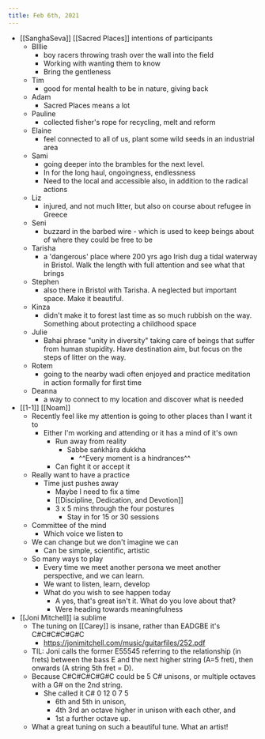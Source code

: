 ```yaml
---
title: Feb 6th, 2021
---
```


- [[SanghaSeva]] [[Sacred Places]] intentions of participants
    - BIllie
        - boy racers throwing trash over the wall into the field
        - Working with wanting them to know
        - Bring the gentleness
    - Tim
        - good for mental health to be in nature, giving back
    - Adam
        - Sacred Places means a lot
    - Pauline
        - collected fisher's rope for recycling, melt and reform
    - Elaine
        - feel connected to all of us, plant some wild seeds in an industrial area
    - Sami
        - going deeper into the brambles for the next level.
        - In for the long haul, ongoingness, endlessness
        - Need to the local and accessible also, in addition to the radical actions
    - Liz
        - injured, and not much litter, but also on course about refugee in Greece
    - Seni
        - buzzard in the barbed wire - which is used to keep beings about of where they could be free to be
    - Tarisha
        - a 'dangerous' place where 200 yrs ago Irish dug a tidal waterway in Bristol. Walk the length with full attention and see what that brings
    - Stephen
        - also there in Bristol with Tarisha. A neglected but important space. Make it beautiful.
    - Kinza
        - didn't make it to forest last time as so much rubbish on the way. Something about protecting a childhood space
    - Julie
        - Bahai phrase "unity in diversity" taking care of beings that suffer from human stupidity. Have destination aim, but focus on the steps of litter on the way.
    - Rotem
        - going to the nearby wadi often enjoyed and practice meditation in action formally for first time
    - Deanna
        - a way to connect to my location and discover what is needed
- [[1-1]] [[Noam]]
    - Recently feel like my attention is going to other places than I want it to
        - Either I'm working and attending or it has a mind of it's own
            - Run away from reality
                - Sabbe saṅkhāra dukkha
                    - ^^Every moment is a hindrances^^
            - Can fight it or accept it
    - Really want to have a practice
        - Time just pushes away
            - Maybe I need to fix a time
            - [[Discipline, Dedication, and Devotion]]
            - 3 x 5 mins through the four postures
                - Stay in for 15 or 30 sessions
    - Committee of the mind
        - Which voice we listen to
    - We can change but we don't imagine we can
        - Can be simple, scientific, artistic
    - So many ways to play
        - Every time we meet another persona we meet another perspective, and we can learn.
        - We want to listen, learn, develop
        - What do you wish to see happen today
            - A yes, that's great isn't it. What do you love about that?
            - Were heading towards meaningfulness
- [[Joni Mitchell]] ia sublime
    - The tuning on [[Carey]] is insane, rather than EADGBE it's C#C#C#C#G#C
        - https://jonimitchell.com/music/guitarfiles/252.pdf
    - TIL: Joni calls the former E55545 referring to the relationship (in frets) between the bass E and the next higher string (A=5 fret), then onwards (A string 5th fret = D).
    - Because C#C#C#C#G#C could be 5 C# unisons, or multiple octaves with a G# on the 2nd string.
        - She called it C# 0 12 0 7 5
            - 6th and 5th in unison,
            - 4th 3rd an octave higher in unison with each other, and
            - 1st a further octave up.
    - What a great tuning on such a beautiful tune. What an artist!